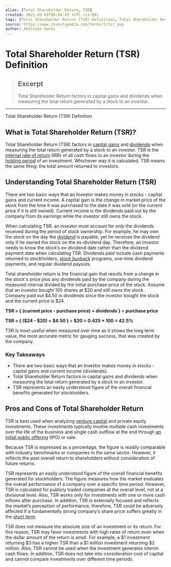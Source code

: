 ```yaml
---
alias: [Total Shareholder Return, TSR]
created: 2021-03-03T00:04:43 (UTC +11:00)
tags: [Total Shareholder Return (TSR) Definition, Total Shareholder Return (TSR) Definition]
source: https://www.investopedia.com/terms/t/tsr.asp
author: Akhilesh Ganti
---
```


# Total Shareholder Return (TSR) Definition

> ## Excerpt
> Total Shareholder Return factors in capital gains and dividends when measuring the total return generated by a stock to an investor.

---

Total Shareholder Return (TSR) Definition
## What is Total Shareholder Return (TSR)?

Total Shareholder Return (TSR) factors in [capital gains](https://www.investopedia.com/terms/c/capitalgain.asp) and [dividends](https://www.investopedia.com/terms/d/dividend.asp) when measuring the total return generated by a stock to an investor. TSR is the [internal rate of return](https://www.investopedia.com/terms/i/irr.asp) (IRR) of all cash flows to an investor during the [holding period](https://www.investopedia.com/terms/h/holdingperiod.asp) of an investment. Whichever way it is calculated, TSR means the same thing: the total amount returned to investors.

## Understanding Total Shareholder Return (TSR)

There are two basic ways that an Investor makes money in stocks - capital gains and current income. A capital gain is the change in market price of the stock from the time it was purchased to the date it was sold (or the current price if it is still owned). Current income is the dividends paid out by the company from its earnings while the investor still owns the stock.

When calculating TSR, an investor must account for _only_ the dividends received during the period of stock ownership. For example, he may own the stock on the day the [dividend](https://www.investopedia.com/terms/d/dividend.asp) is payable, yet he receives the dividend only if he owned the stock on the ex-dividend day. Therefore, an investor needs to know the stock’s ex-dividend date rather than the dividend payment date when calculating TSR. Dividends paid include cash payments returned to stockholders, [stock buyback](https://www.investopedia.com/articles/02/041702.asp) programs, one-time dividend payments, and regular dividend payouts.

Total shareholder return is the financial gain that results from a change in the stock's price plus any dividends paid by the company during the measured interval divided by the initial purchase price of the stock. Assume that an investor bought 100 shares at $20 and still owns the stock. Company paid out $4.50 in dividends since the investor bought the stock and the current price is $24.

**TSR = { (current price - purchase price) + dividends } ÷ purchase price**

**TSR = { ($24 - $20) + $4.50 } ÷ $20 = 0.425 \* 100 = 42.5%**

TSR is most useful when measured over time as it shows the long term value, the most accurate metric for gauging success, that was created by the company.

### Key Takeaways

-   There are two basic ways that an Investor makes money in stocks - capital gains and current income (dividends).
-   Total Shareholder Return factors in capital gains and dividends when measuring the total return generated by a stock to an investor.
-   TSR represents an easily understood figure of the overall financial benefits generated for stockholders.

## Pros and Cons of Total Shareholder Return

TSR is best used when analyzing [venture capital](https://www.investopedia.com/terms/v/venturecapital.asp) and private equity investments. These investments typically involve multiple cash investments over the life of the business and single cash outflow at the end through [an initial public offering](https://www.investopedia.com/ask/answers/012015/what-difference-between-ipo-and-seasoned-issue.asp) (IPO) or sale.

Because TSR is expressed as a percentage, the figure is readily comparable with industry benchmarks or companies in the same sector. However, it reflects the past overall return to shareholders without consideration of future returns.

TSR represents an easily understood figure of the overall financial benefits generated for stockholders. The figure measures how the market evaluates the overall performance of a company over a specific time period. However, TSR is calculated for publicly traded companies at the overall level, not at a divisional level. Also, TSR works only for investments with one or more cash inflows after purchase. In addition, TSR is externally focused and reflects the market’s perception of performance; therefore, TSR could be adversely affected if a fundamentally strong company’s share price suffers greatly in the [short term](https://www.investopedia.com/terms/s/shortterm.asp).

TSR does not measure the absolute size of an investment or its return. For this reason, TSR may favor investments with high rates of return even when the dollar amount of the return is small. For example, a $1 investment returning $3 has a higher TSR than a $1 million investment returning $2 million. Also, TSR cannot be used when the investment generates interim cash flows. In addition, TSR does not take into consideration cost of capital and cannot compare investments over different time periods.
